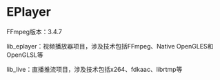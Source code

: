# EPlayer
  FFmpeg版本：3.4.7 
  
  lib_eplayer：视频播放器项目，涉及技术包括FFmpeg、Native OpenGLES和OpenGLSL等
  
  lib_live：直播推流项目，涉及技术包括x264、fdkaac、librtmp等
